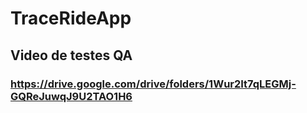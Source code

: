 # TraceRideApp

## Video de testes QA
### https://drive.google.com/drive/folders/1Wur2It7qLEGMj-GQReJuwqJ9U2TAO1H6
